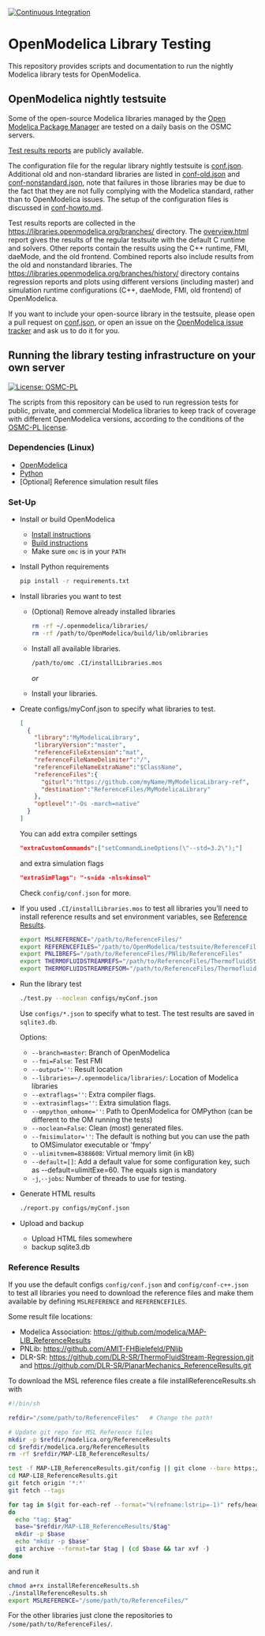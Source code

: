 [![Continuous Integration](https://github.com/OpenModelica/OpenModelicaLibraryTesting/actions/workflows/test.yml/badge.svg)](https://github.com/OpenModelica/OpenModelicaLibraryTesting/actions/workflows/test.yml)

# OpenModelica Library Testing

This repository provides scripts and documentation to run the nightly Modelica library tests for OpenModelica.

## OpenModelica nightly testsuite

Some of the open-source Modelica libraries managed by the [Open Modelica Package Manager](https://github.com/OpenModelica/OMPackageManager) are tested on a daily basis on the OSMC servers. 

[Test results reports](testresults.md#open-source-modelica-library-testing-using-openmodelica) are publicly available.

The configuration file for the regular library nightly testsuite is [conf.json](configs/conf.json). Additional old and non-standard libraries are listed in [conf-old.json](configs/conf-old.json) and [conf-nonstandard.json](configs/conf-nonstandard.json), note that failures in those libraries may be due to the fact that they are not fully complying with the Modelica standard, rather than to OpenModelica issues. The setup of the configuration files is discussed in [conf-howto.md](conf-howto.md).

Test results reports are collected in the https://libraries.openmodelica.org/branches/ directory. The [overview.html](https://libraries.openmodelica.org/branches/overview.html) report gives the results of the regular testsuite with the default C runtime and solvers. Other reports contain the results using the C++ runtime, FMI, daeMode, and the old frontend. Combined reports also include results from the old and nonstandard libraries. The https://libraries.openmodelica.org/branches/history/ directory contains regression reports and plots using different versions (including master) and simulation runtime configurations (C++, daeMode, FMI, old frontend) of OpenModelica.

If you want to include your open-source library in the testsuite, please open a pull request on [conf.json](configs/conf.json), or open an issue on the [OpenModelica issue tracker](https://github.com/OpenModelica/OpenModelica/issues/new/choose) and ask us to do it for you.

## Running the library testing infrastructure on your own server
[![License: OSMC-PL](https://img.shields.io/badge/license-OSMC--PL-lightgrey.svg)](OSMC-License.txt)

The scripts from this repository can be used to run regression tests for public, private, and commercial Modelica libraries to keep track of coverage with different OpenModelica versions, according to the conditions of the [OSMC-PL license](OSMC-License.txt).

### Dependencies (Linux)
- [OpenModelica](https://openmodelica.org)
- [Python](https://www.python.org/)
- [Optional] Reference simulation result files


### Set-Up

- Install or build OpenModelica
  - [Install instructions](https://openmodelica.org/download/download-linux)
  - [Build instructions](https://github.com/OpenModelica/OpenModelica#readme)
  - Make sure `omc` is in your `PATH`
- Install Python requirements
  ```bash
  pip install -r requirements.txt
  ```
- Install libraries you want to test
  - (Optional) Remove already installed libraries
    ```bash
    rm -rf ~/.openmodelica/libraries/
    rm -rf /path/to/OpenModelica/build/lib/omlibraries
    ```
  - Install all available libraries.
    ```bash
    /path/to/omc .CI/installLibraries.mos
    ```

    *or*
  - Install your libraries.
- Create configs/myConf.json to specify what libraries to test.
  ```json
  [
    {
      "library":"MyModelicaLibrary",
      "libraryVersion":"master",
      "referenceFileExtension":"mat",
      "referenceFileNameDelimiter":"/",
      "referenceFileNameExtraName":"$ClassName",
      "referenceFiles":{
        "giturl":"https://github.com/myName/MyModelicaLibrary-ref",
        "destination":"ReferenceFiles/MyModelicaLibrary"
      },
      "optlevel":"-Os -march=native"
    }
  ]
  ```

  You can add extra compiler settings

  ```json
  "extraCustomCommands":["setCommandLineOptions(\"--std=3.2\");"]
  ```
  and extra simulation flags

  ```json
  "extraSimFlags": "-s=ida -nls=kinsol"
  ```

  Check `config/conf.json` for more.
- If you used `.CI/installLibraries.mos` to test all libraries you'll need to install reference results and set environment variables, see [Reference Results](#reference-results).
  ```bash
  export MSLREFERENCE="/path/to/ReferenceFiles/"
  export REFERENCEFILES="/path/to/OpenModelica/testsuite/ReferenceFiles"
  export PNLIBREFS="/path/to/ReferenceFiles/PNlib/ReferenceFiles"
  export THERMOFLUIDSTREAMREFS="/path/to/ReferenceFiles/ThermofluidStream-main-regression/ReferenceData"
  export THERMOFLUIDSTREAMREFSOM="/path/to/ReferenceFiles/ThermofluidStream-OM-regression/ReferenceData"
  ```

- Run the library test
  ```bash
  ./test.py --noclean configs/myConf.json
  ```
  Use `configs/*.json` to specify what to test.
  The test results are saved in `sqlite3.db`.

  Options:
    - `--branch=master`: Branch of OpenModelica
    - `--fmi=False`: Test FMI
    - `--output=''`: Result location
    - `--libraries=~/.openmodelica/libraries/`: Location of Modelica libraries
    - `--extraflags=''`: Extra compiler flags.
    - `--extrasimflags=''`: Extra simulation flags.
    - `--ompython_omhome=''`: Path to OpenModelica for OMPython (can be different to the OM running the tests)
    - `--noclean=False`: Clean (most) generated files.
    - `--fmisimulator=''`: The default is nothing but you can use the path to OMSimulator executable or 'fmpy'
    - `--ulimitvmem=8388608`: Virtual memory limit (in kB)
    - `--default=[]`: Add a default value for some configuration key, such as --default=ulimitExe=60. The equals sign is mandatory
    - `-j`,`--jobs`: Number of threads to use for testing.

- Generate HTML results
  ```bash
  ./report.py configs/myConf.json
  ```
- Upload and backup
  - Upload HTML files somewhere
  - backup sqlite3.db

### Reference Results

If you use the default configs `config/conf.json` and
`config/conf-c++.json` to test all libraries you need to
download the reference files and make them available by
defining `MSLREFERENCE` and `REFERENCEFILES`.

Some result file locations:
  - Modelica Association: https://github.com/modelica/MAP-LIB_ReferenceResults
  - PNLib: https://github.com/AMIT-FHBielefeld/PNlib
  - DLR-SR: https://github.com/DLR-SR/ThermoFluidStream-Regression.git and https://github.com/DLR-SR/PlanarMechanics_ReferenceResults.git


To download the MSL reference files create a file
installReferenceResults.sh with
```sh
#!/bin/sh

refdir="/some/path/to/ReferenceFiles"   # Change the path!

# Update git repo for MSL Reference files
mkdir -p $refdir/modelica.org/ReferenceResults
cd $refdir/modelica.org/ReferenceResults
rm -rf $refdir/MAP-LIB_ReferenceResults/

test -f MAP-LIB_ReferenceResults.git/config || git clone --bare https://github.com/modelica/MAP-LIB_ReferenceResults.git MAP-LIB_ReferenceResults.git
cd MAP-LIB_ReferenceResults.git
git fetch origin '*:*'
git fetch --tags

for tag in $(git for-each-ref --format="%(refname:lstrip=-1)" refs/heads/)
do
  echo "tag: $tag"
  base="$refdir/MAP-LIB_ReferenceResults/$tag"
  mkdir -p $base
  echo "mkdir -p $base"
  git archive --format=tar $tag | (cd $base && tar xvf -)
done
```

and run it
```bash
chmod a+rx installReferenceResults.sh
./installReferenceResults.sh
export MSLREFERENCE="/some/path/to/ReferenceFiles/"
```

For the other libraries just clone the repositories to `/some/path/to/ReferenceFiles/`.
